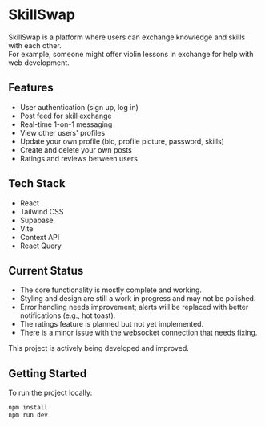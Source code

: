 # SkillSwap

SkillSwap is a platform where users can exchange knowledge and skills with each other.  
For example, someone might offer violin lessons in exchange for help with web development.

## Features

- User authentication (sign up, log in)
- Post feed for skill exchange
- Real-time 1-on-1 messaging
- View other users' profiles
- Update your own profile (bio, profile picture, password, skills)
- Create and delete your own posts
- Ratings and reviews between users

## Tech Stack

- React
- Tailwind CSS
- Supabase
- Vite
- Context API
- React Query

## Current Status

- The core functionality is mostly complete and working.
- Styling and design are still a work in progress and may not be polished.
- Error handling needs improvement; alerts will be replaced with better notifications (e.g., hot toast).
- The ratings feature is planned but not yet implemented.
- There is a minor issue with the websocket connection that needs fixing.

This project is actively being developed and improved.

## Getting Started

To run the project locally:

```bash
npm install
npm run dev
```
